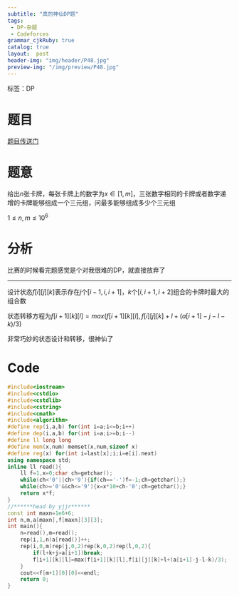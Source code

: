 ```yaml
---
subtitle: "真的神仙DP题"
tags: 
 - DP-杂题
 - Codeforces
grammar_cjkRuby: true
catalog: true
layout:  post
header-img: "img/header/P48.jpg"
preview-img: "/img/preview/P48.jpg"
---
```

标签：DP

# 题目

[题目传送门](http://codeforces.com/contest/1110/problem/D)

# 题意

给出$n$张卡牌，每张卡牌上的数字为$x\in [1,m]$，三张数字相同的卡牌或者数字递增的卡牌能够组成一个三元组，问最多能够组成多少个三元组

$1 \le n, m \le 10^6$

# 分析

比赛的时候看完题感觉是个对我很难的DP，就直接放弃了

---

设计状态$f[i][j][k]$表示存在$j$个$[i-1,i,i+1]$，$k$个$[i,i+1,i+2]$组合的卡牌时最大的组合数

状态转移方程为$f[i+1][k][l]=max(f[i+1][k][l],f[i][j][k]+l+(a[i+1]-j-l-k)/3)$

非常巧妙的状态设计和转移，很神仙了

# Code
```cpp
#include<iostream>
#include<cstdio>
#include<cstdlib>
#include<cstring>
#include<cmath>
#include<algorithm>
#define rep(i,a,b) for(int i=a;i<=b;i++)
#define dep(i,a,b) for(int i=a;i>=b;i--)
#define ll long long
#define mem(x,num) memset(x,num,sizeof x)
#define reg(x) for(int i=last[x];i;i=e[i].next)
using namespace std;
inline ll read(){
    ll f=1,x=0;char ch=getchar();
    while(ch<'0'||ch>'9'){if(ch=='-')f=-1;ch=getchar();}
    while(ch>='0'&&ch<='9'){x=x*10+ch-'0';ch=getchar();}
    return x*f;
}
//******head by yjjr******
const int maxn=1e6+6;
int n,m,a[maxn],f[maxn][3][3];
int main(){
    n=read(),m=read();
    rep(i,1,n)a[read()]++;
    rep(i,0,m)rep(j,0,2)rep(k,0,2)rep(l,0,2){
        if(l+k+j>a[i+1])break;
        f[i+1][k][l]=max(f[i+1][k][l],f[i][j][k]+l+(a[i+1]-j-l-k)/3);
    }
    cout<<f[m+1][0][0]<<endl;
    return 0;
}
```